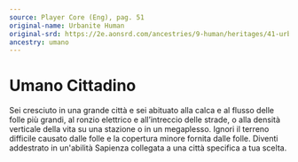 ```yaml
---
source: Player Core (Eng), pag. 51
original-name: Urbanite Human
original-srd: https://2e.aonsrd.com/ancestries/9-human/heritages/41-urbanite-human
ancestry: umano
---
```


# Umano Cittadino

Sei cresciuto in una grande città e sei abituato alla calca e al flusso delle
folle più grandi, al ronzio elettrico e all’intreccio delle strade, o alla
densità verticale della vita su una stazione o in un megaplesso. Ignori il
terreno difficile causato dalle folle e la copertura minore fornita dalle folle.
Diventi addestrato in un'abilità Sapienza collegata a una città specifica a tua
scelta.
